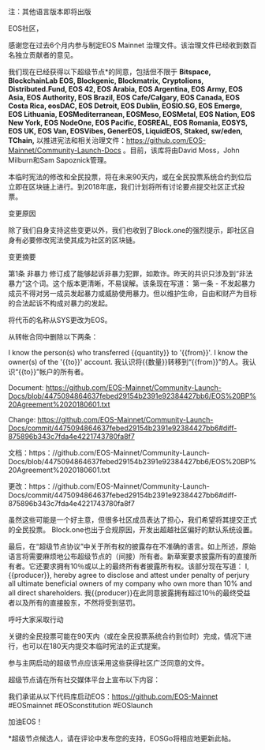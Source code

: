 注：其他语言版本即将出版

EOS社区，

感谢您在过去6个月内参与制定EOS Mainnet 治理文件。该治理文件已经收到数百名独立贡献者的意见。

我们现在已经获得以下超级节点*的同意，包括但不限于 **Bitspace, BlockchainLab EOS, Blockgenic, Blockmatrix, Cryptolions, Distributed.Fund, EOS 42, EOS Arabia, EOS Argentina, EOS Army, EOS Asia, EOS Authority, EOS Brazil, EOS Cafe/Calgary, EOS Canada, EOS Costa Rica, eosDAC, EOS Detroit, EOS Dublin, EOSIO.SG, EOS Emerge, EOS Lithuania, EOSMediterranean, EOSMeso, EOSMetal, EOS Nation, EOS New York, EOS NodeOne, EOS Pacific, EOSREAL, EOS Romania, EOSYS, EOS UK, EOS Van, EOSVibes, GenerEOS, LiquidEOS, Staked, sw/eden, TChain,** 以推进宪法和相关治理文件：https://github.com/EOS-Mainnet/Community-Launch-Docs 。目前，该库将由David Moss，John Milburn和Sam Sapoznick管理。

本临时宪法的修改和全民投票，将在未来90天内，或在全民投票系统合约到位后立即在区块链上进行。到2018年底，我们计划将所有讨论要点提交社区正式投票。

变更原因

除了我们自身支持这些变更以外，我们也收到了Block.one的强烈提示，即社区自身有必要修改宪法使其成为社区的区块链。

变更摘要

第1条 非暴力 修订成了能够起诉非暴力犯罪，如欺诈。昨天的共识只涉及到“非法暴力”这个词。这个版本更清晰，不易误解。该条现在写道：
第一条 - 不发起暴力
成员不得对另一成员发起暴力或威胁使用暴力。但以维护生命，自由和财产为目标的合法起诉不构成对暴力的发起。

将代币的名称从SYS更改为EOS。

从转帐合同中删除以下两条：

I know the person(s) who transferred {{quantity}} to '{{from}}'. I know the owner(s) of the '{{to}}' account.  我认识将{{数量}}转移到“{{from}}”的人。我认识“{{to}}”帐户的所有者。

Document: https://github.com/EOS-Mainnet/Community-Launch-Docs/blob/4475094864637febed29154b2391e92384427bb6/EOS%20BP%20Agreement%2020180601.txt

Change: https://github.com/EOS-Mainnet/Community-Launch-Docs/commit/4475094864637febed29154b2391e92384427bb6#diff-875896b343c7fda4e4221743780fa8f7

文档：https：//github.com/EOS-Mainnet/Community-Launch-Docs/blob/4475094864637febed29154b2391e92384427bb6/EOS%20BP%20Agreement%2020180601.txt

更改：https：//github.com/EOS-Mainnet/Community-Launch-Docs/commit/4475094864637febed29154b2391e92384427bb6#diff-875896b343c7fda4e4221743780fa8f7

虽然这些可能是一个好主意，但很多社区成员表达了担心，我们希望将其提交正式的全民投票。 Block.one也出于合规原因，开发出超越社区偏好的默认系统设置。

最后，在“超级节点协议”中关于所有权的披露存在不准确的语言。如上所述，原始语言将需要麻烦地公布超级节点的（间接）所有者。新草案要求披露所有的直接所有者。它还要求拥有10％或以上的最终所有者披露所有权。该部分现在写道：
I, {{producer}}, hereby agree to disclose and attest under penalty of perjury all ultimate beneficial owners of my company who own more than 10% and all direct shareholders.
我{{producer}}在此同意披露拥有超过10％的最终受益者以及所有的直接股东，不然将受到惩罚。

呼吁大家采取行动

关键的全民投票可能在90天内（或在全民投票系统合约到位时）完成，情况下进行，也可以在180天内提交本临时宪法的正式提案。

参与主网启动的超级节点应该采用这些获得社区广泛同意的文件。

超级节点请在所有社交媒体平台上宣布以下内容：

我们承诺从以下代码库启动EOS：https://github.com/EOS-Mainnet #EOSmainnet #EOSconstitution #EOSlaunch

加油EOS！

*超级节点候选人，请在评论中发布您的支持，EOSGo将相应地更新此帖。
